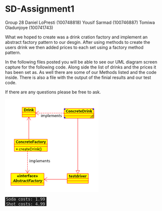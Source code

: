 # SD-Assignment1
Group 28
Daniel LoPresti (100748818)
Yousif Sarmad (100746887)
Tomiwa Oladunjoye (100741743)

What we hoped to create was a drink cration factory and implement an abstract factory pattern to our desgin. After using methods to create the users drink we then added prices to each set using a factory method pattern. 

In the following files posted you will be able to see our UML diagram screen capture for the following code. Along side the list of drinks and the prices it has been set as.
As well there are some of our Methods listed and the code inside. There is also a file with the output of the finial results and our test code. 

If there are any questions please be free to ask. 




![alt text](https://github.com/icekoda/SD-Assignment1/blob/main/UML.png?raw=true)

![alt text](https://github.com/icekoda/SD-Assignment1/blob/main/results.png?raw=true)
